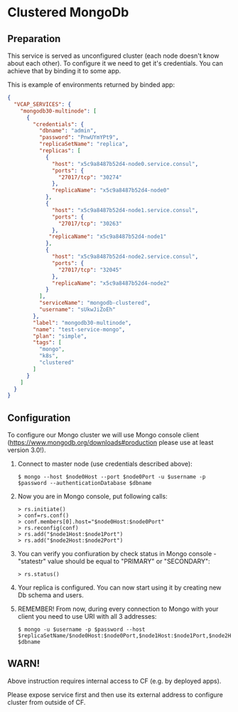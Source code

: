 # Clustered MongoDb

## Preparation

This service is served as unconfigured cluster (each node doesn't know about each other).
To configure it we need to get it's credentials. You can achieve that by binding it to some app.

This is example of environments returned by binded app:
```json
{
  "VCAP_SERVICES": {
    "mongodb30-multinode": [
      {
        "credentials": {
          "dbname": "admin",
          "password": "PnwUYmYPt9",
          "replicaSetName": "replica",
          "replicas": [
            {
              "host": "x5c9a8487b52d4-node0.service.consul",
              "ports": {
                "27017/tcp": "30274"
              },
              "replicaName": "x5c9a8487b52d4-node0"
            },
            {
              "host": "x5c9a8487b52d4-node1.service.consul",
              "ports": {
                "27017/tcp": "30263"
              },
             "replicaName": "x5c9a8487b52d4-node1"
            },
            {
              "host": "x5c9a8487b52d4-node2.service.consul",
              "ports": {
                "27017/tcp": "32045"
              },
              "replicaName": "x5c9a8487b52d4-node2"
            }
          ],
          "serviceName": "mongodb-clustered",
          "username": "sUkwJiZoEh"
        },
        "label": "mongodb30-multinode",
        "name": "test-service-mongo",
        "plan": "simple",
        "tags": [
          "mongo",
          "k8s",
          "clustered"
        ]
      }
    ]
  }
}
```

## Configuration

To configure our Mongo cluster we will use Mongo console client (https://www.mongodb.org/downloads#production please use at least version 3.0!).

1. Connect to master node (use credentials described above):

    ```
    $ mongo --host $node0Host --port $node0Port -u $username -p $password --authenticationDatabase $dbname
    ```
2. Now you are in Mongo console, put following calls:

    ```
    > rs.initiate()
    > conf=rs.conf()
    > conf.members[0].host="$node0Host:$node0Port"
    > rs.reconfig(conf)
    > rs.add("$node1Host:$node1Port")
    > rs.add("$node2Host:$node2Port")
    ```
4. You can verify you confiuration by check status in Mongo console - "statestr" value should be equal to "PRIMARY" or "SECONDARY":

    ```
    > rs.status()
    ```
3. Your replica is configured. You can now start using it by creating new Db schema and users.
4. REMEMBER! From now, during every connection to Mongo with your client you need to use URI with all 3 addresses:

    ```
    $ mongo -u $username -p $password --host $replicaSetName/$node0Host:$node0Port,$node1Host:$node1Port,$node2Host:$node2Port $dbname
    ```

## WARN!
Above instruction requires internal access to CF (e.g. by deployed apps).

Please expose service first and then use its external address to configure cluster from outside of CF.
